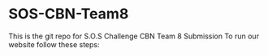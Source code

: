 # SOS-CBN-Team8
This is the git repo for S.O.S Challenge CBN Team 8 Submission 
To run our website follow these steps:

